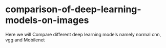 # comparison-of-deep-learning-models-on-images
Here we will Compare different deep learning models namely normal cnn, vgg and Mobilenet
